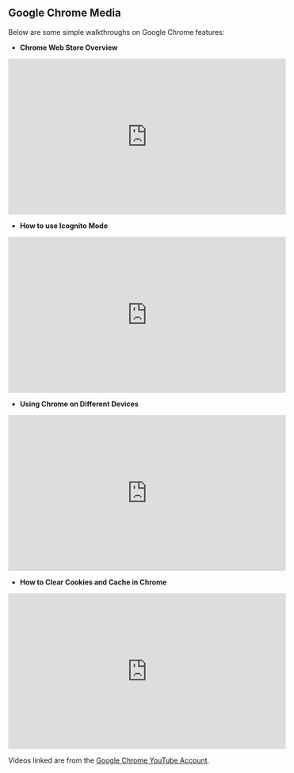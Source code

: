 
## Google Chrome Media

Below are some simple walkthroughs on Google Chrome features:
  
* **Chrome Web Store Overview**
<iframe width="560" height="315"
src="https://www.youtube.com/embed/zIX2Sg0uruo" 
frameborder="0" 
allow="accelerometer; autoplay; encrypted-media; gyroscope; picture-in-picture" 
allowfullscreen></iframe>

* **How to use Icognito Mode**
<iframe width="560" height="315"
src="https://www.youtube.com/embed/bu5b_jYWVcQ" 
frameborder="0" 
allow="accelerometer; autoplay; encrypted-media; gyroscope; picture-in-picture" 
allowfullscreen></iframe> 

* **Using Chrome on Different Devices**
<iframe width="560" height="315"
src="https://www.youtube.com/embed/Zdmqbp99ETI" 
frameborder="0" 
allow="accelerometer; autoplay; encrypted-media; gyroscope; picture-in-picture" 
allowfullscreen></iframe>   

* **How to Clear Cookies and Cache in Chrome**
<iframe width="560" height="315"
src="https://www.youtube.com/embed/-kJvSmlLC28" 
frameborder="0" 
allow="accelerometer; autoplay; encrypted-media; gyroscope; picture-in-picture" 
allowfullscreen></iframe>    
  
Videos linked are from the [Google Chrome YouTube Account](https://www.youtube.com/user/googlechrome).
